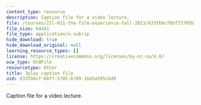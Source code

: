 ```yaml
---
content_type: resource
description: Caption file for a video lecture.
file: /courses/21l-011-the-film-experience-fall-2013/633fbbcf6bf75705b78916e5a595cbd9_wAojFJTmsxE.vtt
file_size: 64441
file_type: application/x-subrip
hide_download: true
hide_download_original: null
learning_resource_types: []
license: https://creativecommons.org/licenses/by-nc-sa/4.0/
ocw_type: OCWFile
resourcetype: Other
title: 3play caption file
uid: 633fbbcf-6bf7-5705-b789-16e5a595cbd9
---
```

Caption file for a video lecture.